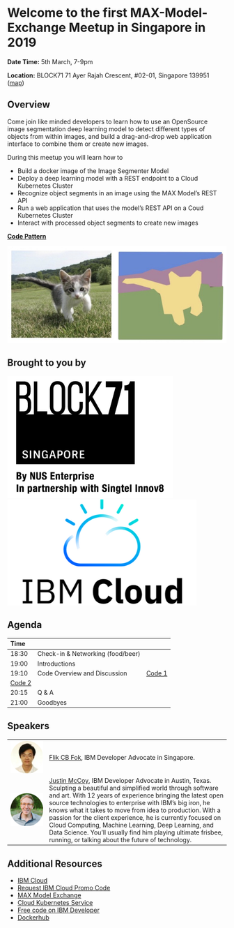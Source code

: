 # Welcome to the first MAX-Model-Exchange Meetup in Singapore in 2019


**Date Time:** 
5th March, 7-9pm 

**Location:** 
BLOCK71 71 Ayer Rajah Crescent, #02-01, Singapore 139951 ([map](https://www.google.com/maps/place/BLOCK71+Singapore/@1.2967926,103.786762,15z/data=!4m2!3m1!1s0x0:0x7b4dee0cac5594e3?ved=2ahUKEwiAyYmtm-XgAhWMA3IKHefoDnsQ_BIwCnoECAEQCA))


## Overview

Come join like minded developers to learn how to use an OpenSource image segmentation deep learning model to detect different types of objects from within images, and build a drag-and-drop web application interface to combine them or create new images. 

During this meetup you will learn how to 
* Build a docker image of the Image Segmenter Model
* Deploy a deep learning model with a REST endpoint to a Cloud Kubernetes Cluster
* Recognize object segments in an image using the MAX Model’s REST API
* Run a web application that uses the model’s REST API on a Coud Kubernetes Cluster
* Interact with processed object segments to create new images

**[Code Pattern](https://developer.ibm.com/patterns/max-image-segmenter-magic-cropping-tool-web-app/)**

![Image Segmentation Example](docs/images/image-segmentation.jpeg)

## Brought to you by
![BLOCK71](docs/images/block71.png)
![IBM Cloud](docs/images/ibm-cloud.png)

## Agenda
| Time |  | |
| :---- |- |- |
| 18:30 | Check-in & Networking (food/beer) | |
| 19:00 | Introductions | |
| 19:10 | Code Overview and Discussion |[Code 1](https://github.com/IBM/MAX-Image-Segmenter) 
[Code 2](https://github.com/IBM/MAX-Image-Segmenter-Web-App#buildrun-max-model--web-app-in-one-step-with-docker-compose) | |
| 20:15 | Q & A | |
| 21:00 | Goodbyes | |


## Speakers
| | |
|:--------:|:----|
|<img src="docs/images/flik.png" alt="Flik Fok" width="800"/>| [Flik CB Fok](https://www.linkedin.com/in/flik-fok-588a542a/), IBM Developer Advocate in Singapore.
|<img src="docs/images/justin.png" alt="Justin McCoy" width="800"/>| [Justin McCoy](https://www.linkedin.com/in/mccoyjus/), IBM Developer Advocate in Austin, Texas. Sculpting a beautiful and simplified world through software and art. With 12 years of experience bringing the latest open source technologies to enterprise with IBM’s big iron, he knows what it takes to move from idea to production. With a passion for the client experience, he is currently focused on Cloud Computing, Machine Learning, Deep Learning, and Data Science. You’ll usually find him playing ultimate frisbee, running, or talking about the future of technology.|

## Additional Resources
* [IBM Cloud](https://cloud.ibm.com)
* [Request IBM Cloud Promo Code](https://ibm.biz/promo-code)
* [MAX Model Exchange](https://developer.ibm.com/exchanges/models/)
* [Cloud Kubernetes Service](https://cloud.ibm.com/containers-kubernetes/catalog/cluster)
* [Free code on IBM Developer](https://developer.ibm.com)
* [Dockerhub](https://hub.docker.com/)
